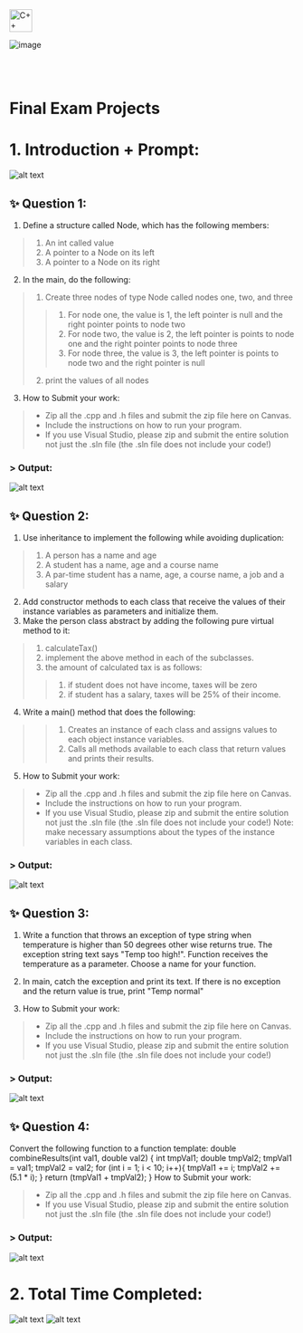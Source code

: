  <img src="https://github.com/phuongtrieu97coder/Readme_Content_Structure/assets/82598726/f69b0d26-3d64-4420-944c-75e4c23df1f4" alt="C++" width="40px" height="40px">

![image](https://github.com/phuongtrieu97coder/C_plus_plus_projects/assets/82598726/8de9d437-c1c0-4cee-a9e9-15cea7329fe2)


<br><br>


# Final Exam Projects

# 1. Introduction + Prompt:
![alt text](image.png)

## ✨ Question 1:
1.	Define a structure called Node, which has the following members:
> 1.	An int called value
> 2.	A pointer to a Node on its left
> 3.	A pointer to a Node on its right
2.	In the main, do the following:
> 1.	Create three nodes of type Node called nodes one, two, and three
>> 1.	For node one, the value is 1, the left pointer is null and the right pointer points to node two
>> 2.	For node two, the value is 2, the left pointer is points to node one and the right pointer points to node three
>> 3.	For node three, the value is 3, the left pointer is points to node two and the right pointer is null
> 2.	print the values of all nodes

3.	 How to Submit your work:
> - Zip all the .cpp and .h files and submit the zip file here on Canvas.
> - Include the instructions on how to run your program.
> - If you use Visual Studio, please zip and submit the entire solution not just the .sln file (the .sln file does not include your code!)



### > Output:
![alt text](image-1.png)


## ✨ Question 2:
1.	Use inheritance to implement the following while avoiding duplication:
> 1.	A person has a name and age 
> 2.	A student has a name, age and a course name
> 3.	A par-time student has a name, age, a course name, a job and a salary
2.	Add constructor methods to each class that receive the values of their instance variables as parameters and initialize them.
3.	Make the person class abstract by adding the following pure virtual method to it:
> 1.	calculateTax()
> 2.	implement the above method in each of the subclasses. 
> 3.	the amount of calculated tax is as follows:
>> 1.	if student does not have income, taxes will be zero
>> 2.	if student has a salary, taxes will be 25% of their income.
4.	Write a main() method that does the following:
>> 1.	Creates an instance of each class and assigns values to each object instance variables.
>> 2.	Calls all methods available to each class that return values and prints their results.

5.	 How to Submit your work:
> - Zip all the .cpp and .h files and submit the zip file here on Canvas.
> - Include the instructions on how to run your program.
> - If you use Visual Studio, please zip and submit the entire solution not just the .sln file (the .sln file does not include your code!)
Note: make necessary assumptions about the types of the instance variables in each class.

### > Output:
![alt text](image-2.png)

## ✨ Question 3:
1.	Write a function that throws an exception of type string when temperature is higher than 50 degrees other wise returns true. The exception string text says "Temp too high!". Function receives the temperature as a parameter. Choose a name for your function.

2.	In main, catch the exception and print its text. If there is no exception and the return value is true, print "Temp normal"
3.	 How to Submit your work:
> - Zip all the .cpp and .h files and submit the zip file here on Canvas.
> - Include the instructions on how to run your program.
> - If you use Visual Studio, please zip and submit the entire solution not just the .sln file (the .sln file does not include your code!)


### > Output:
![alt text](image-3.png)

## ✨ Question 4:
Convert the following function to a function template:
double combineResults(int val1, double val2)
{
    int tmpVal1;
    double tmpVal2;
    tmpVal1 = val1;
    tmpVal2 = val2;
    for (int i = 1; i < 10; i++){
        tmpVal1 += i;
        tmpVal2 += (5.1 * i);
    }
    return (tmpVal1 + tmpVal2);
}
 How to Submit your work:
> - Zip all the .cpp and .h files and submit the zip file here on Canvas.
> - If you use Visual Studio, please zip and submit the entire solution not just the .sln file (the .sln file does not include your code!)


### > Output:
![alt text](image-4.png)

# 2. Total Time Completed:
![alt text](image-5.png)
![alt text](image-6.png)